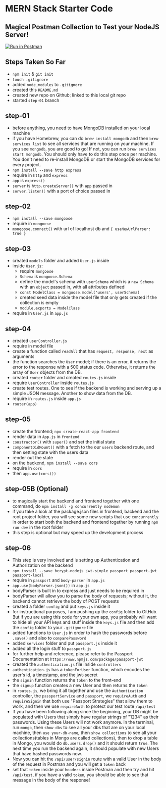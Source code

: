 # MERN Stack Starter Code

## Magical Postman Collection to Test your NodeJS Server!
[![Run in Postman](https://run.pstmn.io/button.svg)](https://app.getpostman.com/run-collection/e3e792f85dd19e55bf13#?env%5BLocal%20Environment%5D=W3siZGVzY3JpcHRpb24iOnsiY29udGVudCI6IiIsInR5cGUiOiJ0ZXh0L3BsYWluIn0sInZhbHVlIjoibG9jYWxob3N0OjUwMDAiLCJrZXkiOiJ1cmwiLCJlbmFibGVkIjp0cnVlfSx7ImRlc2NyaXB0aW9uIjp7ImNvbnRlbnQiOiIiLCJ0eXBlIjoidGV4dC9wbGFpbiJ9LCJ2YWx1ZSI6ImV5SjBlWEFpT2lKS1YxUWlMQ0poYkdjaU9pSklVekkxTmlKOS5leUp6ZFdJaU9pSTFZekU1Tm1FeVptTmxPR1ZrTmpOallUTTNNV1ZoWXpZaUxDSnBZWFFpT2pFMU5EVXhOekV4TnpRek9UTjkuWmtiOWMySTh0eC14Z1FuZ2VmVGs4RTlqRjJiSDNsYkFBb05xVk5xeVM3QSIsImtleSI6ImF1dGhUb2tlbiIsImVuYWJsZWQiOnRydWV9XQ==)

## Steps Taken So Far
- `npm init` & `git init`
- `touch .gitignore`
- added `node_modules` to `.gitignore`
- created this `README.md`
- created new repo on Github; linked to this local git repo
- started `step-01` branch

## step-01
- before anything, you need to have MongoDB installed on your local machine
- if you have Homebrew, you can do `brew install mongodb` and then `brew services list` to see all services that are running on your machine. If you see `mongodb`, you are good to go! If not, you can run `brew services start mongodb`. You should only have to do this step once per machine. You don't need to re-install MongoDB or start the MongoDB services for every project.
- `npm install --save http express`
- require in `http` and `express`
- `app` is `express()`
- `server` is `http.createServer()` with `app` passed in
- `server.listen()` with a port of choice passed in

## step-02
- `npm install --save mongoose`
- require in `mongoose`
- `mongoose.connect()` with url of localhost db and `{ useNewUrlParser: true }`

## step-03
- created `models` folder and added `User.js` inside
- inside `User.js`:
  - require `mongoose`
  - `Schema` is `mongoose.Schema`
  - define the model's schema with `userSchema` which is a `new Schema` with an `object` passed in, with all attributes defined
  - `const ModelClass = mongoose.model('users', userSchema)`
  - created seed data inside the model file that only gets created if the collection is empty
  - `module.exports = ModelClass`  
- require in `User.js` in `app.js`

## step-04
- created `userController.js`
- require in model file
- create a function called `readAll` that has `request, response, next` as arguments
- the function searches the `User` model; if there is an error, it returns the error to the response with a 500 status code. Otherwise, it returns the array of `User` objects from the DB.
- created `router` folder and created `routes.js` inside
- require `UserController` inside `routes.js`
- create test routes. One to see if the backend is working and serving up a simple JSON message. Another to show data from the DB.
- require in `routes.js` inside `app.js`
- `router(app)`

## step-05
- create the frontend; `npx create-react-app frontend`
- render data in `App.js` in `frontend`
- `constructor()` with `super()` and set the initial state
- `componentDidMount()` with a fetch to the our `users` backend route, and then setting state with the users data
- render out the state
- on the backend, `npm install --save cors`
- require in `cors`
- then `app.use(cors())`

## step-05B (Optional)
- to magically start the backend and frontend together with one command, do `npm install -g concurrently nodemon`
- if you take a look at the package.json files in frontend, backend and the root project folder, you will see some new scripts that use `concurrently` in order to start both the backend and frontend together by running `npm run dev` in the root folder
- this step is optional but may speed up the development process

## step-06
- This step is very involved and is setting up Authentication and Authorization on the backend
- `npm install --save bcrypt-nodejs jwt-simple passport passport-jwt passport-local`
- require in `passport` and `body-parser` in `app.js`
- `app.use(bodyParser.json())` in `app.js`
- bodyParser is built in to express and just needs to be required in
- bodyParser will allow you to parse the body of requests; without it, the backend cannot retrieve the body of POST requests
- created a folder `config` and put `keys.js` inside it
- for instructional purposes, I am pushing up the `config` folder to GitHub. But if you are using this code for your own app, you probably will want to hide all your API keys and stuff inside the `keys.js` file and then add the `config` folder to your `.gitignore` file
- added functions to `User.js` in order to hash the passwords before `.save()` and also to `comparePassword`
- added `services` folder and put `passport.js` inside it
- added all the login stuff to `passport.js`
- for further help and reference, please refer to the Passport Documentation at `https://www.npmjs.com/package/passport-jwt`
- created the `authentication.js` file inside `controllers`
- `authentication.js` has a `tokenForUser` function, which encodes the user's id, a timestamp, and the jwt-secret
- the `signin` function returns the `token` to the front-end
- the `signup` function creates a new User and then returns the `token`
- in `routes.js`, we bring it all together and use the `Authentication` controller, the `passportService` and `passport`, we `requireAuth` and `requireSignin` that both use "Passport Strategies" that allow them to work, and then we use `requireAuth` to protect our test route `/api/test`
- If you have been following along since the beginning, your DB might be populated with Users that simply have regular strings of "1234" as their passwords. Using these Users will not work anymore. In the terminal, run `mongo`, then `show dbs` to see all your dbs that are on your local machine, then `use your-db-name`, then `show collections` to see all your collections(tables in Mongo are called collections), then to drop a table in Mongo, you would do `db.users.drop()` and it should return `true`. The next time you run the backend again, it should populate with new Users that have hashed passwords now.
- Now you can hit the `/api/user/signin` route with a valid User in the body of the request in Postman and you will get a `token` back
- set that `token` inside your `headers` inside Postman and then try and hit `/api/test`, if you have a valid `token`, you should be able to see that message in the body of the response!
